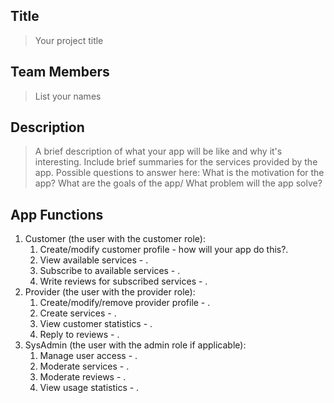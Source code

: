 ## Title
> Your project title
## Team Members
> List your names
## Description 
> A brief description of what your app will be like and why it's interesting. Include brief summaries for the services provided by the app.
> Possible questions to answer here:  What is the motivation for the app? What are the goals of the app/ What problem will the app solve?
>
## App Functions
1. Customer (the user with the customer role):
    1. Create/modify customer profile - how will your app do this?.
    2. View available services - .
    3. Subscribe to available services - .
    4. Write reviews for subscribed services - .
2. Provider (the user with the provider role):
    1. Create/modify/remove provider profile - .
    2. Create services - .
    3. View customer statistics -  .
    4. Reply to reviews - .
3. SysAdmin (the user with the admin role if applicable):
    1. Manage user access - .
    2. Moderate services - .
    3. Moderate reviews - .
    4. View usage statistics - .
